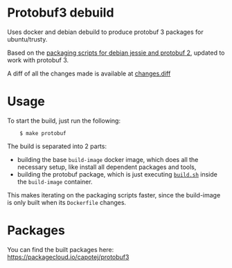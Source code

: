 # Protobuf3 debuild

Uses docker and debian debuild to produce protobuf 3 packages for ubuntu/trusty.

Based on the [packaging scripts for debian jessie and protobuf 2](https://packages.debian.org/jessie/libprotobuf-dev), updated to work with protobuf 3.

A diff of all the changes made is available at [changes.diff](https://github.com/capotej/protobuf-debuild/blob/master/changes.diff)

# Usage

To start the build, just run the following:

        $ make protobuf

The build is separated into 2 parts:

* building the base `build-image` docker image, which does all the necessary setup, like install all dependent packages and tools,
* building the protobuf package, which is just executing [`build.sh`](https://github.com/capotej/protobuf-debuild/blob/master/protobuf/build.sh) inside the `build-image` container.

This makes iterating on the packaging scripts faster, since the build-image is only built when its `Dockerfile` changes.

# Packages

You can find the built packages here: https://packagecloud.io/capotej/protobuf3
